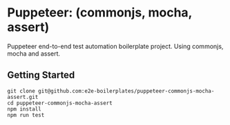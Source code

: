 # Puppeteer: (commonjs, mocha, assert)

Puppeteer end-to-end test automation boilerplate project. Using commonjs, mocha and assert.

## Getting Started

    git clone git@github.com:e2e-boilerplates/puppeteer-commonjs-mocha-assert.git
    cd puppeteer-commonjs-mocha-assert
    npm install
    npm run test
